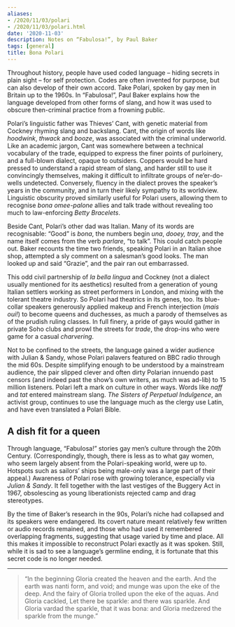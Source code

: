 ```yaml
---
aliases:
- /2020/11/03/polari
- /2020/11/03/polari.html
date: '2020-11-03'
description: Notes on “Fabulosa!”, by Paul Baker
tags: [general]
title: Bona Polari
---
```


Throughout history, people have used coded language – hiding secrets in plain sight – for self protection. Codes are often invented for purpose, but can also develop of their own accord. Take Polari, spoken by gay men in Britain up to the 1960s. In “Fabulosa!”, Paul Baker explains how the language developed from other forms of slang, and how it was used to obscure then-criminal practice from a frowning public.

Polari’s linguistic father was Thieves’ Cant, with genetic material from Cockney rhyming slang and backslang. Cant, the origin of words like _hoodwink_, _thwack_ and _booze_, was associated with the criminal underworld. Like an academic jargon, Cant was somewhere between a technical vocabulary of the trade, equipped to express the finer points of purloinery, and a full-blown dialect, opaque to outsiders. Coppers would be hard pressed to understand a rapid stream of slang, and harder still to use it convincingly themselves, making it difficult to infiltrate groups of ne’er-do-wells undetected. Conversely, fluency in the dialect proves the speaker’s years in the community, and in turn their likely sympathy to its worldview. Linguistic obscurity proved similarly useful for Polari users, allowing them to recognise _bona omee-palone_ allies and talk trade without revealing too much to law-enforcing _Betty Bracelets_.

Beside Cant, Polari’s other dad was Italian. Many of its words are recognisable: “Good” is _bona_, the numbers begin _una_, _dooey,_ _tray_, and the name itself comes from the verb _parlare_, “to talk”. This could catch people out. Baker recounts the time two friends, speaking Polari in an Italian shoe shop, attempted a sly comment on a salesman’s good looks. The man looked up and said “Grazie”, and the pair ran out embarrassed.

This odd civil partnership of _la bella lingua_ and Cockney (not a dialect usually mentioned for its aesthetics) resulted from a generation of young Italian settlers working as street performers in London, and mixing with the tolerant theatre industry. So Polari had theatrics in its genes, too. Its blue-collar speakers generously applied makeup and French interjection (_mais oui!_) to become queens and duchesses, as much a parody of themselves as of the prudish ruling classes. In full finery, a pride of gays would gather in private Soho clubs and prowl the streets for _trade_, the drop-ins who were game for a casual _charvering_.

Not to be confined to the streets, the language gained a wider audience with Julian & Sandy, whose Polari palavers featured on BBC radio through the mid 60s. Despite simplifying enough to be understood by a mainstream audience, the pair slipped clever and often dirty Polarian innuendo past censors (and indeed past the show’s own writers, as much was ad-lib) to 15 million listeners. Polari left a mark on culture in other ways. Words like _naff_ and _tat_ entered mainstream slang. _The Sisters of Perpetual Indulgence_, an activist group, continues to use the language much as the clergy use Latin, and have even translated a Polari Bible.


## A dish fit for a queen

Through language, “Fabulosa!” stories gay men’s culture through the 20th Century. (Correspondingly, though, there is less as to what gay women, who seem largely absent from the Polari-speaking world, were up to. Hotspots such as sailors’ ships being male-only was a large part of their appeal.) Awareness of Polari rose with growing tolerance, especially via _Julian & Sandy_. It fell together with the last vestiges of the Buggery Act in 1967, obsolescing as young liberationists rejected camp and drag stereotypes.

By the time of Baker’s research in the 90s, Polari’s niche had collapsed and its speakers were endangered. Its covert nature meant relatively few written or audio records remained, and those who had used it remembered overlapping fragments, suggesting that usage varied by time and place. All this makes it impossible to reconstruct Polari exactly as it was spoken. Still, while it is sad to see a language’s germline ending, it is fortunate that this secret code is no longer needed.

---

> “In the beginning Gloria created the heaven and the earth. And the earth was nanti form, and void; and munge was upon the eke of the deep. And the fairy of Gloria trolled upon the eke of the aquas. And Gloria cackled, Let there be sparkle: and there was sparkle. And Gloria vardad the sparkle, that it was bona: and Gloria medzered the sparkle from the munge.”

